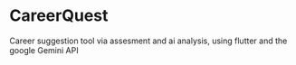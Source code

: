 # CareerQuest
Career suggestion tool via assesment and ai analysis, using flutter and the google Gemini API

